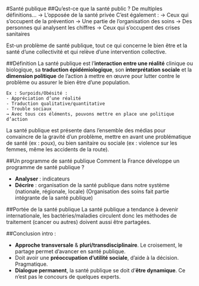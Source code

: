 #Santé publique##Qu’est-ce que la santé public ?De multiples définitions…→ L’opposée de la santé privéeC’est également :→ Ceux qui s’occupent de la prévention→ Une partie de l’organisation des soins→ Des personnes qui analysent les chiffres→ Ceux qui s’occupent des crises sanitairesEst-un problème de santé publique, tout ce qui concerne le bien être et la santé d’une collectivité et qui relève d’une intervention collective.##DéfinitionLa santé publique est l’**interaction entre une réalité** clinique ou biologique, sa **traduction épidémiologique**, son **interprétation sociale** et la **dimension politique** de l’action à mettre en œuvre pour lutter contre le problème ou assurer le bien être d’une population.	Ex : Surpoids/Obésité : 	- Appréciation d’une réalité	- Traduction qualitative/quantitative	- Trouble sociaux	→ Avec tous ces éléments, pouvons mettre en place une politique d’actionLa santé publique est présente dans l’ensemble des médias pour convaincre de la gravité d’un problème, mettre en avant une problématique de santé (ex : poux), ou bien sanitaire ou sociale (ex : violence sur les femmes, même les accidents de la route).
##Un programme de santé publiqueComment la France développe un programme de santé publique ?
- **Analyser** : indicateurs- **Décrire** : organisation de la santé publique dans notre système (nationale, régionale, locale)(Organisation des soins fait partie intégrante de la santé publique)##Portée de la santé publiqueLa santé publique a tendance à devenir internationale, les bactéries/maladies circulent donc les méthodes de traitement (cancer ou autres) doivent aussi être partagées.##Conclusion intro :- **Approche transversale** & **pluri/transdisciplinaire**. Le croisement, le partage permet d’avancer en santé publique.- Doit avoir une **préoccupation d’utilité sociale**, d’aide à la décision. Pragmatique.- **Dialogue permanent**, la santé publique se doit d’**être dynamique**. Ce n’est pas le concours de quelques experts.